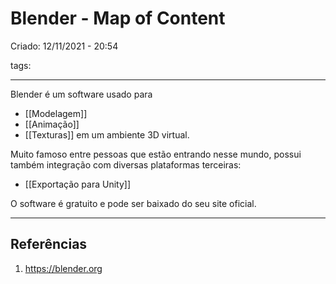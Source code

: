 # Blender - Map of Content
Criado: 12/11/2021 - 20:54

tags: 

---

Blender é um software usado para
- [[Modelagem]]
- [[Animação]]
- [[Texturas]] 
em um ambiente 3D virtual.

Muito famoso entre pessoas que estão entrando nesse mundo, possui também integração com diversas plataformas terceiras:
- [[Exportação para Unity]]


O software é gratuito e pode ser baixado do seu site oficial.

---
## Referências
1. https://blender.org